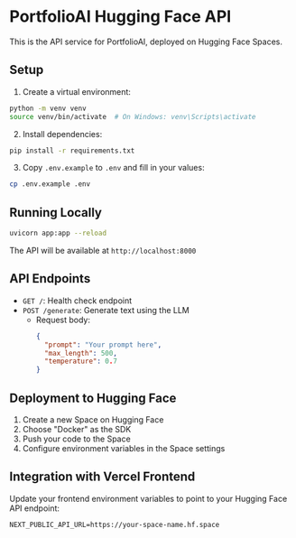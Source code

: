 # PortfolioAI Hugging Face API

This is the API service for PortfolioAI, deployed on Hugging Face Spaces.

## Setup

1. Create a virtual environment:
```bash
python -m venv venv
source venv/bin/activate  # On Windows: venv\Scripts\activate
```

2. Install dependencies:
```bash
pip install -r requirements.txt
```

3. Copy `.env.example` to `.env` and fill in your values:
```bash
cp .env.example .env
```

## Running Locally

```bash
uvicorn app:app --reload
```

The API will be available at `http://localhost:8000`

## API Endpoints

- `GET /`: Health check endpoint
- `POST /generate`: Generate text using the LLM
  - Request body:
    ```json
    {
      "prompt": "Your prompt here",
      "max_length": 500,
      "temperature": 0.7
    }
    ```

## Deployment to Hugging Face

1. Create a new Space on Hugging Face
2. Choose "Docker" as the SDK
3. Push your code to the Space
4. Configure environment variables in the Space settings

## Integration with Vercel Frontend

Update your frontend environment variables to point to your Hugging Face API endpoint:

```env
NEXT_PUBLIC_API_URL=https://your-space-name.hf.space
``` 